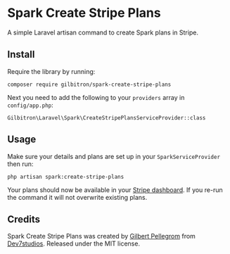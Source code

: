 # Spark Create Stripe Plans
A simple Laravel artisan command to create Spark plans in Stripe.

## Install

Require the library by running:

```
composer require gilbitron/spark-create-stripe-plans
```

Next you need to add the following to your `providers` array in `config/app.php`:

```
Gilbitron\Laravel\Spark\CreateStripePlansServiceProvider::class
```

## Usage

Make sure your details and plans are set up in your `SparkServiceProvider` then run:

```
php artisan spark:create-stripe-plans
```

Your plans should now be available in your [Stripe dashboard](https://dashboard.stripe.com). If you
re-run the command it will not overwrite existing plans.

## Credits

Spark Create Stripe Plans was created by [Gilbert Pellegrom](https://gilbert.pellegrom.me) from
[Dev7studios](https://dev7studios.com). Released under the MIT license.


